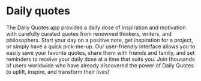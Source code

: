 # Daily quotes

The Daily Quotes app provides a daily dose of inspiration and motivation with carefully curated quotes from renowned thinkers, writers, and philosophers. Start your day on a positive note, get inspiration for a project, or simply have a quick pick-me-up. Our user-friendly interface allows you to easily save your favorite quotes, share them with friends and family, and set reminders to receive your daily dose at a time that suits you. Join thousands of users worldwide who have already discovered the power of Daily Quotes to uplift, inspire, and transform their lives!
